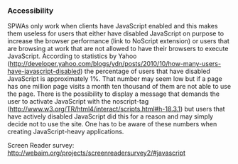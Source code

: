 ### Accessibility
SPWAs only work when clients have JavaScript enabled and this makes them useless for users that either have disabled JavaScript on purpose to increase the browser performance (link to NoScript extension) or users that are browsing at work that are not allowed to have their browsers to execute JavaScript. According to statistics by Yahoo (http://developer.yahoo.com/blogs/ydn/posts/2010/10/how-many-users-have-javascript-disabled) the percentage of users that have disabled JavaScript is approximately 1%. That number may seem low but if a page has one million page visits a month ten thousand of them are not able to use the page. There is the possibility to display a message that demands the user to activate JavaScript with the noscript-tag (http://www.w3.org/TR/html4/interact/scripts.html#h-18.3.1) but users that have actively disabled JavaScript did this for a reason and may simply decide not to use the site. One has to be aware of these numbers when creating JavaScript-heavy applications.

Screen Reader survey: http://webaim.org/projects/screenreadersurvey2/#javascript